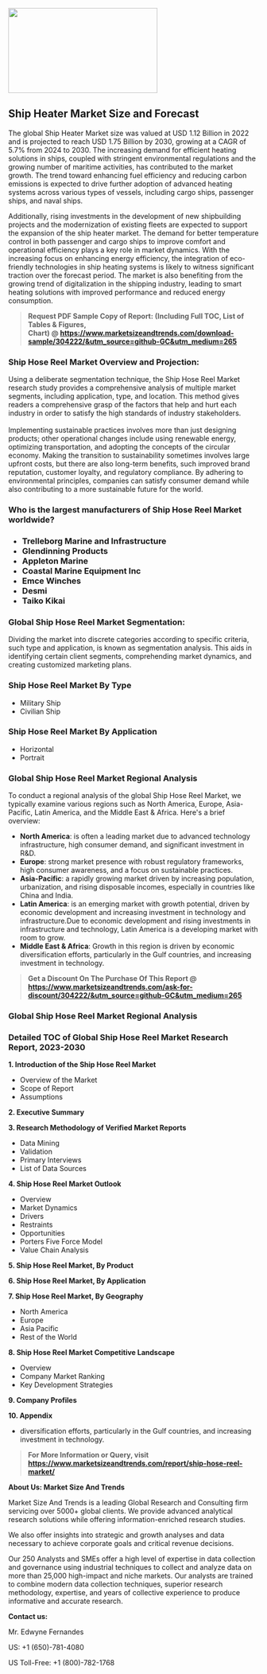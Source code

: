 <p><img class="alignnone size-medium wp-image-20088" src="https://ffe5etoiles.com/wp-content/uploads/2024/12/MST1-300x171.png" alt="" width="300" height="171" /></p><h2>Ship Heater Market Size and Forecast</h2><p>The global Ship Heater Market size was valued at USD 1.12 Billion in 2022 and is projected to reach USD 1.75 Billion by 2030, growing at a CAGR of 5.7% from 2024 to 2030. The increasing demand for efficient heating solutions in ships, coupled with stringent environmental regulations and the growing number of maritime activities, has contributed to the market growth. The trend toward enhancing fuel efficiency and reducing carbon emissions is expected to drive further adoption of advanced heating systems across various types of vessels, including cargo ships, passenger ships, and naval ships.</p><p>Additionally, rising investments in the development of new shipbuilding projects and the modernization of existing fleets are expected to support the expansion of the ship heater market. The demand for better temperature control in both passenger and cargo ships to improve comfort and operational efficiency plays a key role in market dynamics. With the increasing focus on enhancing energy efficiency, the integration of eco-friendly technologies in ship heating systems is likely to witness significant traction over the forecast period. The market is also benefiting from the growing trend of digitalization in the shipping industry, leading to smart heating solutions with improved performance and reduced energy consumption.</p></p><blockquote id="" class=""><strong>Request PDF Sample Copy of Report: (Including Full TOC, List of Tables &amp; Figures, Chart)&nbsp;@&nbsp;<strong><a href="https://www.marketsizeandtrends.com/download-sample/304222/&utm_source=github-GC&utm_medium=265" target="_blank">https://www.marketsizeandtrends.com/download-sample/304222/&utm_source=github-GC&utm_medium=265</a></strong></strong></blockquote><h3 id="" class="">Ship Hose Reel Market&nbsp;Overview and Projection:</h3><p id="" class="">Using a deliberate segmentation technique, the Ship Hose Reel Market research study provides a comprehensive analysis of multiple market segments, including application, type, and location. This method gives readers a comprehensive grasp of the factors that help and hurt each industry in order to satisfy the high standards of industry stakeholders. <br /> <br />Implementing sustainable practices involves more than just designing products; other operational changes include using renewable energy, optimizing transportation, and adopting the concepts of the circular economy. Making the transition to sustainability sometimes involves large upfront costs, but there are also long-term benefits, such improved brand reputation, customer loyalty, and regulatory compliance. By adhering to environmental principles, companies can satisfy consumer demand while also contributing to a more sustainable future for the world.</p><h3 id="" class="">Who is the largest manufacturers of&nbsp;Ship Hose Reel Market worldwide?</h3><h3 class=""><p><ul><li>Trelleborg Marine and Infrastructure </li><li> Glendinning Products </li><li> Appleton Marine </li><li> Coastal Marine Equipment Inc </li><li> Emce Winches </li><li> Desmi </li><li> Taiko Kikai</li></ul></p></h3><h3 id="" class="">Global&nbsp;Ship Hose Reel Market Segmentation:</h3><p id="" class="">Dividing the market into discrete categories according to specific criteria, such type and application, is known as segmentation analysis. This aids in identifying certain client segments, comprehending market dynamics, and creating customized marketing plans.</p><h3 id="" class="">Ship Hose Reel Market&nbsp;By Type</h3><p><p><ul><li>Military Ship</li><li> Civilian Ship</p></li></ul></p></p><h3 id="" class="">Ship Hose Reel Market&nbsp;By Application</h3><p class=""><p><ul><li>Horizontal</li><li> Portrait</li></ul></p></p><h3 id="" class="">Global Ship Hose Reel Market Regional Analysis</h3><p id="" class="">To conduct a regional analysis of the global Ship Hose Reel Market, we typically examine various regions such as North America, Europe, Asia-Pacific, Latin America, and the Middle East &amp; Africa. Here's a brief overview:</p><ul><li><strong>North America</strong>: is often a leading market due to advanced technology infrastructure, high consumer demand, and significant investment in R&amp;D.</li><li><strong>Europe</strong>: strong market presence with robust regulatory frameworks, high consumer awareness, and a focus on sustainable practices.</li><li><strong>Asia-Pacific</strong>: a rapidly growing market driven by increasing population, urbanization, and rising disposable incomes, especially in countries like China and India.</li><li><strong>Latin America</strong>: is an emerging market with growth potential, driven by economic development and increasing investment in technology and infrastructure.Due to economic development and rising investments in infrastructure and technology, Latin America is a developing market with room to grow.</li><li><strong>Middle East &amp; Africa</strong>: Growth in this region is driven by economic diversification efforts, particularly in the Gulf countries, and increasing investment in technology.</li></ul><blockquote id="" class=""><strong>Get a Discount On The Purchase Of This Report @ <strong><a href="https://www.marketsizeandtrends.com/ask-for-discount/304222/&utm_source=github-GC&utm_medium=265" target="_blank">https://www.marketsizeandtrends.com/ask-for-discount/304222/&utm_source=github-GC&utm_medium=265</a></strong></strong></blockquote><h3 id="" class="">Global Ship Hose Reel Market Regional Analysis</h3><h3 id="" class="">Detailed TOC of Global Ship Hose Reel Market Research Report, 2023-2030</h3><p id="" class=""><strong>1. Introduction of the Ship Hose Reel Market</strong></p><ul><li>Overview of the Market</li><li>Scope of Report</li><li>Assumptions</li></ul><p id="" class=""><strong>2. Executive Summary</strong></p><p id="" class=""><strong>3. Research Methodology of Verified Market Reports</strong></p><ul><li>Data Mining</li><li>Validation</li><li>Primary Interviews</li><li>List of Data Sources</li></ul><p id="" class=""><strong>4. Ship Hose Reel Market Outlook</strong></p><ul><li>Overview</li><li>Market Dynamics</li><li>Drivers</li><li>Restraints</li><li>Opportunities</li><li>Porters Five Force Model</li><li>Value Chain Analysis</li></ul><p id="" class=""><strong>5. Ship Hose Reel Market, By Product</strong></p><p id="" class=""><strong>6. Ship Hose Reel Market, By Application</strong></p><p id="" class=""><strong>7. Ship Hose Reel Market, By Geography</strong></p><ul><li>North America</li><li>Europe</li><li>Asia Pacific</li><li>Rest of the World</li></ul><p id="" class=""><strong>8. Ship Hose Reel Market Competitive Landscape</strong></p><ul><li>Overview</li><li>Company Market Ranking</li><li>Key Development Strategies</li></ul><p id="" class=""><strong>9. Company Profiles</strong></p><p id="" class=""><strong>10. Appendix</strong></p><ul><li>diversification efforts, particularly in the Gulf countries, and increasing investment in technology.</li></ul><blockquote id="" class=""><strong>For More Information or Query, visit <strong><strong><a href="https://www.marketsizeandtrends.com/report/ship-hose-reel-market/" target="_blank">https://www.marketsizeandtrends.com/report/ship-hose-reel-market/</a></strong></strong></strong></blockquote><p id="" class=""><strong>About Us: Market Size And Trends</strong></p><p id="" class="">Market Size And Trends is a leading Global Research and Consulting firm servicing over 5000+ global clients. We provide advanced analytical research solutions while offering information-enriched research studies.</p><p id="" class="">We also offer insights into strategic and growth analyses and data necessary to achieve corporate goals and critical revenue decisions.</p><p id="" class="">Our 250 Analysts and SMEs offer a high level of expertise in data collection and governance using industrial techniques to collect and analyze data on more than 25,000 high-impact and niche markets. Our analysts are trained to combine modern data collection techniques, superior research methodology, expertise, and years of collective experience to produce informative and accurate research.</p><p id="" class=""><strong>Contact us:</strong></p><p id="" class="">Mr. Edwyne Fernandes</p><p id="" class="">US: +1 (650)-781-4080</p><p id="" class="">US Toll-Free: +1 (800)-782-1768</p>
